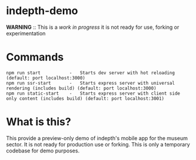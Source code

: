 # indepth-demo
**WARNING** :: This is a *work in progress* it is not ready for use, forking or experimentation

# Commands
```
npm run start           -   Starts dev server with hot reloading (default: port localhost:3000)
npm run ssr-start       -   Starts express server with universal rendering (includes build) (default: port localhost:3000)
npm run static-start    -   Starts express server with client side only content (includes build) (default: port localhost:3001)
```
# What is this?
This provide a preview-only demo of indepth's mobile app for the museum sector.
It is not ready for production use or forking. This is only a temporary codebase for demo purposes.
